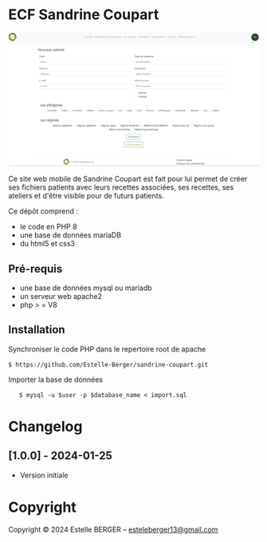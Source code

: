 ECF Sandrine Coupart
==============

![readme.md.png](./assets/images/readme.md.png)

Ce site web mobile de Sandrine Coupart est fait pour lui permet de créer ses fichiers patients avec leurs recettes associées, ses recettes, ses ateliers et d'être visible pour de futurs patients. 

Ce dépôt comprend :
* le code en PHP 8
* une base de données mariaDB 
* du html5 et css3


Pré-requis
----------

* une base de données mysql ou mariadb
* un serveur web apache2
* php > = V8



Installation
------------

Synchroniser le code PHP dans le repertoire root de apache
   ```
   $ https://github.com/Estelle-Berger/sandrine-coupart.git
   ```
Importer la base de données 
```
   $ mysql -u $user -p $database_name < import.sql
```
Changelog
=========

## [1.0.0] - 2024-01-25

- Version initiale
                     

Copyright 
====================


Copyright © 2024 Estelle BERGER – esteleberger13@gmail.com
